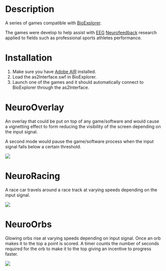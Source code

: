 
# Description
A series of games compatible with [BioExplorer](http://www.cyberevolution.com/download.htm).

The games were develop to help assist with [EEG](https://en.wikipedia.org/wiki/Electroencephalography) [Neurofeedback](https://en.wikipedia.org/wiki/Neurofeedback) research applied to fields such as professional sports athletes performance.

# Installation

1. Make sure you have [Adobe AIR](https://help.adobe.com/en_US/air/build/WS5b3ccc516d4fbf351e63e3d118666ade46-7fee.html) installed.
1. Load the as2Interface.swf in BioExplorer.
2. Launch one of the games and it should automatically connect to BioExplorer through the as2Interface.

# NeuroOverlay
An overlay that could be put on top of any game/software and would cause a vignetting effect to form reducing the visibility of the screen depending on the input signal.

A second mode would pause the game/software process when the input signal falls below a certain threshold.

[![](https://img.youtube.com/vi/lJHSKfDi9AI/hqdefault.jpg)](https://youtu.be/lJHSKfDi9AI)

# NeuroRacing
A race car travels around a race track at varying speeds depending on the input signal.

[![](https://img.youtube.com/vi/CLLT074oLug/hqdefault.jpg)](https://youtu.be/CLLT074oLug)

# NeuroOrbs
Glowing orbs rise at varying speeds depending on input signal. Once an orb makes it to the top a point is scored. A timer counts the number of seconds required for the orb to make it to the top giving an incentive to progress faster.

[![](https://img.youtube.com/vi/ENNsifmlueE/hqdefault.jpg)](https://youtu.be/ENNsifmlueE)

